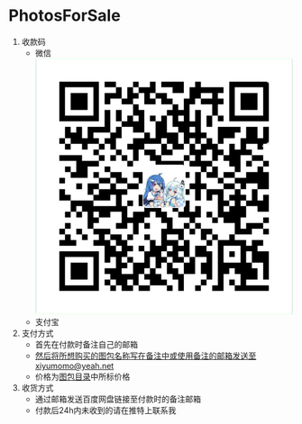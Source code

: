 # PhotosForSale
1. 收款码
    - 微信  
    ![微信收款码](https://github.com/XiyuMomo/PhotosForSale/blob/main/ReadMeImages/wechat.png)
    - 支付宝
2. 支付方式
    - 首先在付款时备注自己的邮箱
    - 然后将所想购买的图包名称写在备注中或使用备注的邮箱发送至xiyumomo@yeah.net
    - 价格为[图包目录](https://github.com/XiyuMomo/PhotosForSale/tree/main/%E5%9B%BE%E5%8C%85%E7%9B%AE%E5%BD%95)中所标价格
3. 收货方式
    - 通过邮箱发送百度网盘链接至付款时的备注邮箱
    - 付款后24h内未收到的请在推特上联系我